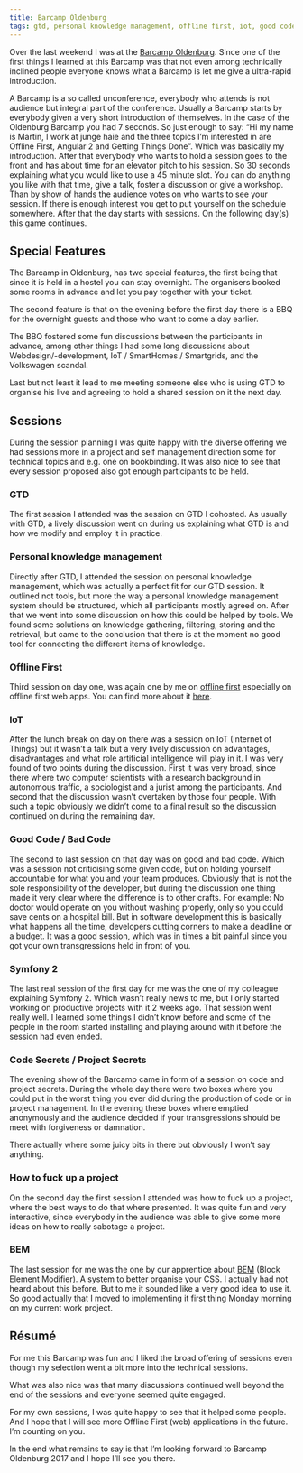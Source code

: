 ```yaml
---
title: Barcamp Oldenburg
tags: gtd, personal knowledge management, offline first, iot, good code, bad code, symfony, code secrets, project management, bem
---
```


Over the last weekend I was at the [Barcamp Oldenburg](http://www.barcamp-oldenburg.de/). Since one of the first things I learned at this Barcamp was that not even among technically inclined people everyone knows what a Barcamp is let me give a ultra-rapid introduction.

<!--more-->

A Barcamp is a so called unconference, everybody who attends is not audience but integral part of the conference. Usually a Barcamp starts by everybody given a very short introduction of themselves. In the case of the Oldenburg Barcamp you had 7 seconds. So just enough to say: “Hi my name is Martin, I work at junge haie and the three topics I’m interested in are Offline First, Angular 2 and Getting Things Done”. Which was basically my introduction. After that everybody who wants to hold a session goes to the front and has about time for an elevator pitch to his session. So 30 seconds explaining what you would like to use a 45 minute slot. You can do anything you like with that time, give a talk, foster a discussion or give a workshop. Than by show of hands the audience votes on who wants to see your session. If there is enough interest you get to put yourself on the schedule somewhere. After that the day starts with sessions. On the following day(s) this game continues. 

## Special Features

The Barcamp in Oldenburg, has two special features, the first being that since it is held in a hostel you can stay overnight. The organisers booked some rooms in advance and let you pay together with your ticket. 

The second feature is that on the evening before the first day there is a BBQ for the overnight guests and those who want to come a day earlier. 

The BBQ fostered some fun discussions between the participants in advance, among other things I had some long discussions about  Webdesign/-development, IoT / SmartHomes / Smartgrids, and the Volkswagen scandal. 

Last but not least it lead to me meeting someone else who is using GTD to organise his live and agreeing to hold a shared session on it the next day. 


## Sessions 

During the session planning I was quite happy with the diverse offering we had sessions more in a project and self management direction some for technical topics and e.g. one on bookbinding.  It was also nice to see that every session proposed also got enough participants to be held. 

### GTD

The first session I attended was the session on GTD I cohosted. As usually with GTD, a lively discussion went on during us explaining what GTD is and how we modify and employ it in practice. 

### Personal knowledge management

Directly after GTD, I attended the session on personal knowledge management, which was actually a perfect fit for our GTD session. It outlined not tools, but more the way a personal knowledge management system should be structured, which all participants mostly agreed on. After that we went into some discussion on how this could be helped by tools. We found some solutions on knowledge gathering, filtering, storing and the retrieval, but came to the conclusion that there is at the moment no good tool for connecting the different items of knowledge. 

### Offline First

Third session on day one, was again one by me on [offline first](http://offlinefirst.org) especially on offline first web apps. You can find more about it [here](/talks/2016/04/26/Offline-first.html). 

### IoT

After the lunch break on day on there was a session on IoT (Internet of Things) but it wasn’t a talk but a very lively discussion on advantages, disadvantages and what role artificial  intelligence will play in it. I was very found of two points during the discussion. First it was very broad, since there where two computer scientists with a research background in autonomous traffic, a sociologist and a jurist among the participants. And second that the discussion wasn’t overtaken by those four people. With such a topic obviously we didn’t come to a final result so the discussion continued on during the remaining day.

### Good Code / Bad Code

The second to last session on that day was on good and bad code. Which was a session not criticising some given code, but on holding yourself accountable for what you and your team produces. Obviously that is not the sole responsibility of the developer, but during the discussion one thing made it very clear where the difference is to other crafts. For example: No doctor would operate on you without washing properly, only so you could save cents on a hospital bill. But in software development this is basically what happens all the time, developers cutting corners to make a deadline or a budget. It was a good session, which was in times a bit painful since you got your own transgressions held in front of you. 


### Symfony 2

The last real session of the first day for me was the one of my colleague explaining Symfony 2. Which wasn’t really news to me, but I only started working on productive projects with it 2 weeks ago. That session went really well. I learned some things I didn’t know before and some of the people in the room started installing and playing around with it before the session had even ended. 

### Code Secrets / Project Secrets

The evening show of the Barcamp came in form of a session on code and project secrets. During the whole day there were two boxes where you could put in the worst thing you ever did during the production of code or in project management. In the evening these boxes where emptied anonymously and the audience decided if your transgressions should be meet with forgiveness or damnation.

There actually where some juicy bits in there but obviously I won’t say anything.


### How to fuck up a project

On the second day the first session I attended was how to fuck up a project, where the best ways to do that where presented. It was quite fun and very interactive, since everybody in the audience was able to give some more ideas on how to really sabotage a project.


### BEM

The last session for me was the one by our apprentice about [BEM](http://getbem.com/introduction/) (Block Element Modifier). A system to better organise your CSS. I actually had not heard about this before. But to me it sounded like a very good idea to use it. So good actually that I moved to implementing it first thing Monday morning on my current work project. 

## Résumé

For me this Barcamp was fun and I liked the broad offering of sessions even though my selection went a bit more into the technical sessions. 

What was also nice was that many discussions continued well beyond the end of the sessions and everyone seemed quite engaged. 

For my own sessions, I was quite happy to see that it helped some people. And I hope that I will see more Offline First (web) applications in the future. I’m counting on you. 

In the end what remains to say is that I’m looking forward to Barcamp Oldenburg 2017 and I hope I’ll see you there. 
